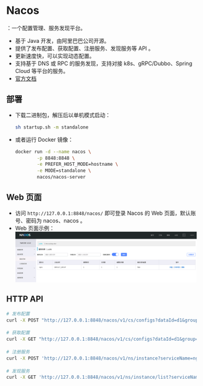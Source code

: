 # Nacos

：一个配置管理、服务发现平台。
- 基于 Java 开发，由阿里巴巴公司开源。
- 提供了发布配置、获取配置、注册服务、发现服务等 API 。
- 更新速度快，可以实现动态配置。
- 支持基于 DNS 或 RPC 的服务发现，支持对接 k8s、gRPC/Dubbo、Spring Cloud 等平台的服务。
- [官方文档](https://nacos.io/zh-cn/docs/quick-start.html)

## 部署

- 下载二进制包，解压后以单机模式启动：
  ```sh
  sh startup.sh -m standalone
  ```

- 或者运行 Docker 镜像：
  ```sh
  docker run -d --name nacos \
          -p 8848:8848 \
          -e PREFER_HOST_MODE=hostname \
          -e MODE=standalone \
          nacos/nacos-server
  ```

## Web 页面

- 访问 `http://127.0.0.1:8848/nacos/` 即可登录 Nacos 的 Web 页面，默认账号、密码为 nacos、nacos 。
- Web 页面示例：
  ![](./Nacos.png)


## HTTP API

```sh
# 发布配置
curl -X POST "http://127.0.0.1:8848/nacos/v1/cs/configs?dataId=d1&group=test&content=HelloWorld"

# 获取配置
curl -X GET "http://127.0.0.1:8848/nacos/v1/cs/configs?dataId=d1&group=test"

# 注册服务
curl -X POST 'http://127.0.0.1:8848/nacos/v1/ns/instance?serviceName=nginx&ip=10.0.0.1&port=80'

# 发现服务
curl -X GET 'http://127.0.0.1:8848/nacos/v1/ns/instance/list?serviceName=nginx'
```
